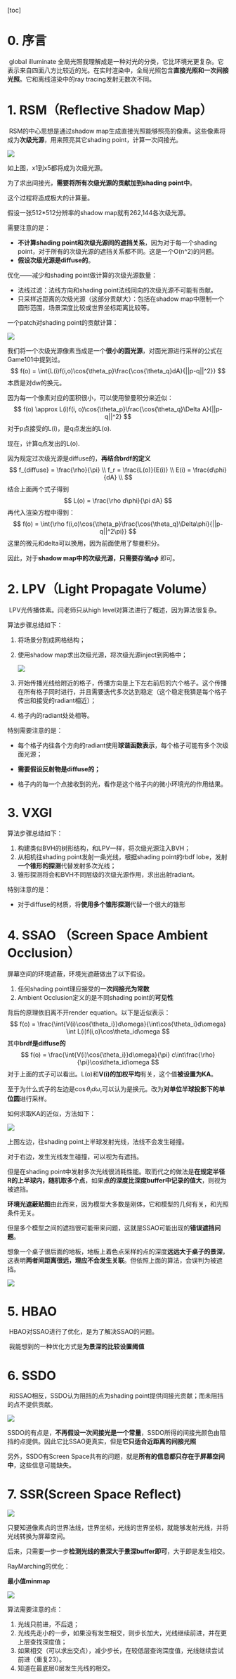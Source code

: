 [toc]

# 0. 序言

​	global illuminate 全局光照我理解成是一种对光的分类，它比环境光更复杂。它表示来自四面八方比较近的光。在实时渲染中，全局光照包含**直接光照和一次间接光照**。它和离线渲染中的ray tracing发射无数次不同。



# 1. RSM（Reflective Shadow Map）

​	RSM的中心思想是通过shadow map生成直接光照能够照亮的像素。这些像素将成为**次级光源**，用来照亮其它shading point，计算一次间接光。

![](RSM.png)

如上图，x1到x5都将成为次级光源。

为了求出间接光，**需要将所有次级光源的贡献加到shading point中**。

这个过程将造成极大的计算量。

假设一张512*512分辨率的shadow map就有262,144各次级光源。

需要注意的是：

* **不计算shading point和次级光源间的遮挡关系**，因为对于每一个shading point，对于所有的次级光源的遮挡关系都不同。这是一个O(n^2)的问题。
* **假设次级光源是diffuse的**。



优化——减少和shading point做计算的次级光源数量：

* 法线过滤：法线方向和shading point法线同向的次级光源不可能有贡献。
* 只采样近距离的次级光源（这部分贡献大）：包括在shadow map中限制一个圆形范围，场景深度比较或世界坐标距离比较等。



一个patch对shading point的贡献计算：

![](SampleAreaLight.png)

我们将一个次级光源像素当成是一个**很小的面光源**，对面光源进行采样的公式在Game101中提到过。
$$
f(o) = \int{L(i)f(i,o)\cos{\theta_p}\frac{\cos{\theta_q}dA}{||p-q||^2}}
$$
本质是对dw的换元。

因为每一个像素对应的面积很小，可以使用黎曼积分来近似：
$$
f(o) \approx L(i)f(i, o)\cos{\theta_p}\frac{\cos{\theta_q}\Delta A}{||p-q||^2}
$$
对于p点接受的L(i)，是q点发出的L(o).

现在，计算q点发出的L(o).

因为规定过次级光源是diffuse的，**再结合brdf的定义**
$$
f_{diffuse} = \frac{\rho}{\pi} \\
f_r = \frac{L(o)}{E(i)} \\ 
E(i) = \frac{d\phi}{dA} \\
$$
结合上面两个式子得到
$$
L(o) = \frac{\rho d\phi}{\pi dA}
$$
再代入渲染方程中得到：
$$
f(o) = \int{\rho f(i,o)\cos{\theta_p}\frac{\cos{\theta_q}\Delta\phi}{||p-q||^2\pi}}
$$
这里的微元和delta可以换用，因为前面使用了黎曼积分。

因此，对于**shadow map中的次级光源，只需要存储${\rho\phi}$** 即可。



# 2. LPV（Light Propagate Volume）

​	LPV光传播体素。闫老师只从high level对算法进行了概述，因为算法很复杂。

算法步骤总结如下：

1. 将场景分割成网格结构；

2. 使用shadow map求出次级光源，将次级光源inject到网格中；

    ![](inject.png)

3. 开始传播光线给附近的格子，传播方向是上下左右前后的六个格子。这个传播在所有格子同时进行，并且需要迭代多次达到稳定（这个稳定我猜是每个格子传出和接受的radiant相近）；

4. 格子内的radiant处处相等。



特别需要注意的是：

* 每个格子内往各个方向的radiant使用**球谐函数表示**，每个格子可能有多个次级面光源；
* **需要假设反射物是diffuse的；**

* 格子内的每一个点接收到的光，看作是这个格子内的微小环境光的作用结果。



# 3. VXGI

算法步骤总结如下：

1. 构建类似BVH的树形结构，和LPV一样，将次级光源注入BVH；
2. 从相机往shading point发射一条光线，根据shading point的rbdf lobe，发射**一个锥形的探测**代替发射多次光线；
3. 锥形探测将会和BVH不同层级的次级光源作用，求出出射radiant。

特别注意的是：

* 对于diffuse的材质，将**使用多个锥形探测**代替一个很大的锥形



# 4. SSAO （Screen Space Ambient Occlusion）

屏幕空间的环境遮蔽，环境光遮蔽做出了以下假设。

1. 任何shading point理应接受的**一次间接光为常数**
2. Ambient Occlusion定义的是不同shading point的**可见性**

背后的原理依旧离不开render equation。以下是近似表示：
$$
f(o) = \frac{\int{V(i)\cos{\theta_i}}d\omega}{\int\cos{\theta_i}d\omega}
\int L(i)f(i,o)\cos\theta_id\omega
$$
其中**brdf是diffuse的**
$$
f(o) = \frac{\int{V(i)\cos{\theta_i}}d\omega}{\pi}
c\int\frac{\rho}{\pi}\cos\theta_id\omega
$$
对于上面的式子可以看出。L(o)和**V(i)的加权平均**有关，这个值**被设置为KA**。

至于为什么式子的左边是$\cos{\theta_i}d\omega$,可以认为是换元。改为**对单位半球投影下的单位圆**进行采样。

如何求取KA的近似，方法如下：

![](visibility.png)

上图左边，往shading point上半球发射光线，法线不会发生碰撞。

对于右边，发生光线发生碰撞，可以视为有遮挡。

但是在shading point中发射多次光线很消耗性能。取而代之的做法是**在规定半径R的上半球内，随机取多个点**，如果**点的深度比深度buffer中记录的值大**，则视为被遮挡。

**环境光遮蔽贴图**由此而来，因为模型大多数是刚体，它和模型的几何有关，和光照条件无关。



但是多个模型之间的遮挡很可能带来问题，这就是SSAO可能出现的**错误遮挡问题**。

想象一个桌子很后面的地板，地板上着色点采样的点的深度**远远大于桌子的景深**，这表明**两者间距离很远，理应不会发生关联**。但依照上面的算法，会误判为被遮挡。

![](ErrorOcclusion.png)

# 5. HBAO

​	HBAO对SSAO进行了优化，是为了解决SSAO的问题。

​	我能想到的一种优化方式是**为景深的比较设置阈值**



# 6. SSDO

​	和SSAO相反，SSDO认为阻挡的点为shading point提供间接光贡献；而未阻挡的点不提供贡献。

![](SSAO_SSDO.png)

SSDO的有点是，**不再假设一次间接光是一个常量**，SSDO所得的间接光颜色由阻挡的点提供。因此它比SSAO更真实，但是**它只适合近距离的间接光照**

另外，SSDO有Screen Space共有的问题，就是**所有的信息都只存在于屏幕空间中**，这些信息可能缺失。



# 7. SSR(Screen Space Reflect)

![](SSRayMarching.png)

只要知道像素点的世界法线，世界坐标，光线的世界坐标，就能够发射光线，并将光线转换为屏幕空间。

后来，只需要一步一步**检测光线的景深大于景深buffer即可**，大于即是发生相交。

RayMarching的优化：

**最小值minmap**

![](MinmapRayMarching.png)

算法需要注意的点：

1. 光线只前进，不后退；
2. 光线先走小的一步，如果没有发生相交，则步长加大，光线继续前进，并在更上层查找深度值；
3. 如果相交（可以求出交点），减少步长，在较低层查询深度值，光线继续尝试前进（重复23）。
4. 知道在最底层0层发生光线的相交。